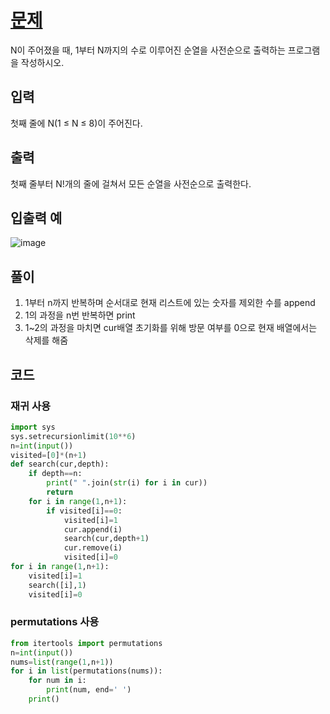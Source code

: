 # [문제](https://www.acmicpc.net/problem/10974)  
N이 주어졌을 때, 1부터 N까지의 수로 이루어진 순열을 사전순으로 출력하는 프로그램을 작성하시오.

## 입력  
첫째 줄에 N(1 ≤ N ≤ 8)이 주어진다. 
## 출력  
첫째 줄부터 N!개의 줄에 걸쳐서 모든 순열을 사전순으로 출력한다.
## 입출력 예  
![image](https://user-images.githubusercontent.com/59672592/152644982-d4769d19-e0c5-4ca8-be9b-00b109fc1e43.png)


## 풀이  
1. 1부터 n까지 반복하며 순서대로 현재 리스트에 있는 숫자를 제외한 수를 append
1. 1의 과정을 n번 반복하면 print
1. 1~2의 과정을 마치면 cur배열 초기화를 위해 방문 여부를 0으로 현재 배열에서는 삭제를 해줌
## 코드  
### 재귀 사용
```python
import sys
sys.setrecursionlimit(10**6)
n=int(input())
visited=[0]*(n+1)
def search(cur,depth):
    if depth==n:
        print(" ".join(str(i) for i in cur))
        return
    for i in range(1,n+1):
        if visited[i]==0:
            visited[i]=1
            cur.append(i)
            search(cur,depth+1)
            cur.remove(i)
            visited[i]=0
for i in range(1,n+1):
    visited[i]=1
    search([i],1)
    visited[i]=0
```
### permutations 사용
```python
from itertools import permutations
n=int(input())
nums=list(range(1,n+1))
for i in list(permutations(nums)):
    for num in i:
        print(num, end=' ')
    print()
```
